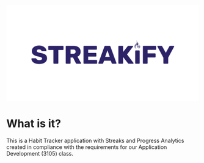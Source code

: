 ![Alt text](https://github.com/decaff1115/HabitTracker/blob/master/client/src/assets/streakifyREADmeLogo.png) <br>

# What is it?
This is a Habit Tracker application with Streaks and Progress Analytics created in compliance with the requirements for our Application Development (3105) class.
